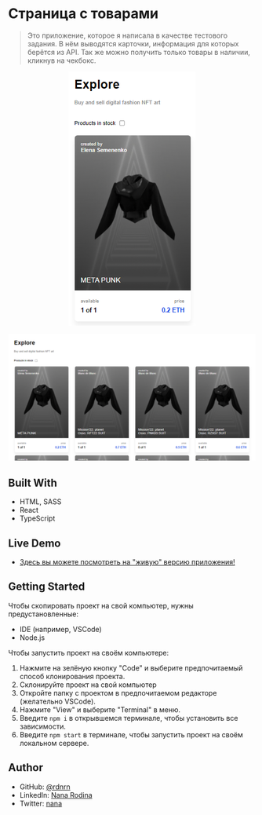 # Страница с товарами

> Это приложение, которое я написала в качестве тестового задания. В нём выводятся карточки, информация для которых берётся из API. Так же можно получить только товары в наличии, кликнув на чекбокс.

<p align="center">
  <img src="./src/img/mobile.png">
</p>
<p align="center">
  <img src="./src/img/desktop.png">
</p>

## Built With

- HTML, SASS
- React
- TypeScript

## Live Demo

- [Здесь вы можете посмотреть на "живую" версию приложения!](https://poetic-marshmallow-377eb0.netlify.app/)

## Getting Started

Чтобы скопировать проект на свой компьютер, нужны предустановленные:

- IDE (например, VSCode)
- Node.js

Чтобы запустить проект на своём компьютере:

1. Нажмите на зелёную кнопку "Code" и выберите предпочитаемый способ клонирования проекта.
2. Склонируйте проект на свой компьютер
3. Откройте папку с проектом в предпочитаемом редакторе (желательно VSCode).
4. Нажмите "View" и выберите "Terminal" в меню.
5. Введите `npm i` в открывшемся терминале, чтобы установить все зависимости.
6. Введите `npm start` в терминале, чтобы запустить проект на своём локальном сервере.

## Author

- GitHub: [@rdnrn](https://github.com/rdnrn)
- LinkedIn: [Nana Rodina](https://www.linkedin.com/in/arina-rodina-144612219/?locale=en_US)
- Twitter: [nana](https://twitter.com/rdnrn_nana)
